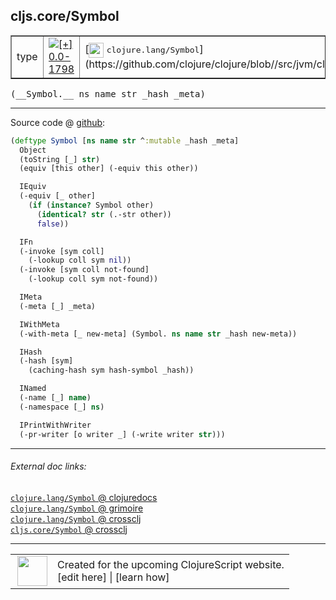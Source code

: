 ## cljs.core/Symbol



 <table border="1">
<tr>
<td>type</td>
<td><a href="https://github.com/cljsinfo/cljs-api-docs/tree/0.0-1798"><img valign="middle" alt="[+] 0.0-1798" title="Added in 0.0-1798" src="https://img.shields.io/badge/+-0.0--1798-lightgrey.svg"></a> </td>
<td>
[<img height="24px" valign="middle" src="http://i.imgur.com/1GjPKvB.png"> <samp>clojure.lang/Symbol</samp>](https://github.com/clojure/clojure/blob//src/jvm/clojure/lang/Symbol.java)
</td>
</tr>
</table>


 <samp>
(__Symbol.__ ns name str _hash _meta)<br>
</samp>

---







Source code @ [github](https://github.com/clojure/clojurescript/blob/r3190/src/cljs/cljs/core.cljs#L814-L846):

```clj
(deftype Symbol [ns name str ^:mutable _hash _meta]
  Object
  (toString [_] str)
  (equiv [this other] (-equiv this other))

  IEquiv
  (-equiv [_ other]
    (if (instance? Symbol other)
      (identical? str (.-str other))
      false))

  IFn
  (-invoke [sym coll]
    (-lookup coll sym nil))
  (-invoke [sym coll not-found]
    (-lookup coll sym not-found))

  IMeta
  (-meta [_] _meta)

  IWithMeta
  (-with-meta [_ new-meta] (Symbol. ns name str _hash new-meta))

  IHash
  (-hash [sym]
    (caching-hash sym hash-symbol _hash))

  INamed
  (-name [_] name)
  (-namespace [_] ns)

  IPrintWithWriter
  (-pr-writer [o writer _] (-write writer str)))
```

<!--
Repo - tag - source tree - lines:

 <pre>
clojurescript @ r3190
└── src
    └── cljs
        └── cljs
            └── <ins>[core.cljs:814-846](https://github.com/clojure/clojurescript/blob/r3190/src/cljs/cljs/core.cljs#L814-L846)</ins>
</pre>

-->

---



###### External doc links:

[`clojure.lang/Symbol` @ clojuredocs](http://clojuredocs.org/clojure.lang/Symbol)<br>
[`clojure.lang/Symbol` @ grimoire](http://conj.io/store/v1/org.clojure/clojure/1.7.0-beta3/clj/clojure.lang/Symbol/)<br>
[`clojure.lang/Symbol` @ crossclj](http://crossclj.info/fun/clojure.lang/Symbol.html)<br>
[`cljs.core/Symbol` @ crossclj](http://crossclj.info/fun/cljs.core.cljs/Symbol.html)<br>

---

 <table>
<tr><td>
<img valign="middle" align="right" width="48px" src="http://i.imgur.com/Hi20huC.png">
</td><td>
Created for the upcoming ClojureScript website.<br>
[edit here] | [learn how]
</td></tr></table>

[edit here]:https://github.com/cljsinfo/cljs-api-docs/blob/master/cljsdoc/cljs.core_Symbol.cljsdoc
[learn how]:https://github.com/cljsinfo/cljs-api-docs/wiki/cljsdoc-files

<!--

This information was too distracting to show to readers, but I'll leave it
commented here since it is helpful to:

- pretty-print the data used to generate this document
- and show how to retrieve that data



The API data for this symbol:

```clj
{:ns "cljs.core",
 :name "Symbol",
 :signature ["[ns name str _hash _meta]"],
 :history [["+" "0.0-1798"]],
 :type "type",
 :full-name-encode "cljs.core_Symbol",
 :source {:code "(deftype Symbol [ns name str ^:mutable _hash _meta]\n  Object\n  (toString [_] str)\n  (equiv [this other] (-equiv this other))\n\n  IEquiv\n  (-equiv [_ other]\n    (if (instance? Symbol other)\n      (identical? str (.-str other))\n      false))\n\n  IFn\n  (-invoke [sym coll]\n    (-lookup coll sym nil))\n  (-invoke [sym coll not-found]\n    (-lookup coll sym not-found))\n\n  IMeta\n  (-meta [_] _meta)\n\n  IWithMeta\n  (-with-meta [_ new-meta] (Symbol. ns name str _hash new-meta))\n\n  IHash\n  (-hash [sym]\n    (caching-hash sym hash-symbol _hash))\n\n  INamed\n  (-name [_] name)\n  (-namespace [_] ns)\n\n  IPrintWithWriter\n  (-pr-writer [o writer _] (-write writer str)))",
          :title "Source code",
          :repo "clojurescript",
          :tag "r3190",
          :filename "src/cljs/cljs/core.cljs",
          :lines [814 846]},
 :full-name "cljs.core/Symbol",
 :clj-symbol "clojure.lang/Symbol"}

```

Retrieve the API data for this symbol:

```clj
;; from Clojure REPL
(require '[clojure.edn :as edn])
(-> (slurp "https://raw.githubusercontent.com/cljsinfo/cljs-api-docs/catalog/cljs-api.edn")
    (edn/read-string)
    (get-in [:symbols "cljs.core/Symbol"]))
```

-->
